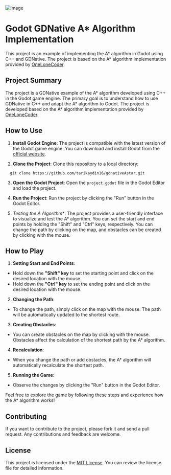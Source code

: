 ![image](https://github.com/tarikaydin16/gdnativeAstar/assets/46083980/b08169aa-06bf-466b-83a1-961e1b6d3a52)
# Godot GDNative A* Algorithm Implementation

This project is an example of implementing the A* algorithm in Godot using C++ and GDNative. The project is based on the A* algorithm implementation provided by [OneLoneCoder](https://github.com/OneLoneCoder).

## Project Summary

The project is a GDNative example of the A* algorithm developed using C++ in the Godot game engine. The primary goal is to understand how to use GDNative in C++ and adapt the A* algorithm to Godot. The project is developed based on the A* algorithm implementation provided by [OneLoneCoder](https://github.com/OneLoneCoder).

## How to Use

1. **Install Godot Engine**: The project is compatible with the latest version of the Godot game engine. You can download and install Godot from the [official website](https://godotengine.org/).

2. **Clone the Project**: Clone this repository to a local directory:
 ```console
   git clone https://github.com/tarikaydin16/gdnativeAstar.git
 ```
3. **Open the Godot Project**: Open the `project.godot` file in the Godot Editor and load the project.

4. **Run the Project**: Run the project by clicking the "Run" button in the Godot Editor.

5. **Testing the A* Algorithm**: The project provides a user-friendly interface to visualize and test the A* algorithm. You can set the start and end points by holding the "Shift" and "Ctrl" keys, respectively. You can change the path by clicking on the map, and obstacles can be created by clicking with the mouse.

## How to Play

1. **Setting Start and End Points**:
- Hold down the **"Shift" key** to set the starting point and click on the desired location with the mouse.
- Hold down the **"Ctrl" key** to set the ending point and click on the desired location with the mouse.

2. **Changing the Path**:
- To change the path, simply click on the map with the mouse. The path will be automatically updated to the shortest route.

3. **Creating Obstacles**:
- You can create obstacles on the map by clicking with the mouse. Obstacles affect the calculation of the shortest path by the A* algorithm.

4. **Recalculation**:
- When you change the path or add obstacles, the A* algorithm will automatically recalculate the shortest path.

5. **Running the Game**:
- Observe the changes by clicking the "Run" button in the Godot Editor.

Feel free to explore the game by following these steps and experience how the A* algorithm works!

## Contributing

If you want to contribute to the project, please fork it and send a pull request. Any contributions and feedback are welcome.

## License

This project is licensed under the [MIT License](LICENSE). You can review the license file for detailed information.




